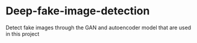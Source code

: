 # Deep-fake-image-detection
Detect fake images through the GAN and autoencoder model that are used in this project
